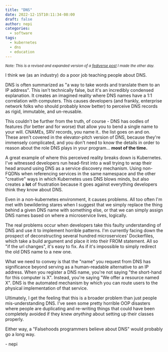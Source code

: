 ```yaml
---
title: "DNS"
date: 2022-12-15T10:11:34-08:00
draft: false
author: nepi
categories:
  - software
tags:
  - kubernetes
  - dns
  - education
---
```


<sup>*Note: This is a revised and expanded version of a [fediverse post](https://fedi.snepi.space/notice/AQbna9WkpTBcPsJG0O) I made the other day.*</sup>

I think we (as an industry) do a poor job teaching people about DNS.

DNS is often summarized as "a way to take words and translate them to an IP address". This isn't technically false, but it's an incredibly condensed explanation. It creates an imagined reality where DNS names have a 1:1 correlation with computers. This causes developers (and frankly, enterprise network folks who should probably know better) to perceive DNS records as rigid, immutable, and un-reusable.

This couldn't be further from the truth, of course - DNS has oodles of features (for better and for worse) that allow you to bend a single name to your will. CNAMEs, SRV records, you name it.. the list goes on and on. These aren't covered in the elevator-pitch version of DNS, because they're immensely complicated, and you don't need to know the details in order to reason about the role DNS plays in your program... **most of the time.**

A great example of where this perceived reality breaks down is Kubernetes. I've witnessed developers run head-first into a wall trying to wrap their head around using DNS as a service discovery mechanism. Using non-FQDNs when referencing services in the same namespace and the other "creative" ways in which Kubernetes uses DNS blows minds, but also creates a **lot** of frustration because it goes against everything developers think they know about DNS.

Even in a non-kubernetes environment, it causes problems. All too often I'm met with bewildering stares when I suggest that we simply replace the thing behind a given DNS name with something else, or that we can simply assign DNS names based on where a microservice lives, logically.

The real problems occur when developers take this faulty understanding of DNS and use it to implement horrible patterns. I'm currently facing down the prospect of deconstructing several hundred microservices' Dockerfiles, which take a build argument and place it into their FROM statement. All so "if the url changes", it's easy to fix. As if it's impossible to simply redirect the old DNS name to a new one.

What we need to convey is that the "name" you request from DNS has significance beyond serving as a human-readable alternative to an IP address. When you register a DNS name, you're not saying "the short-hand for this computer is X". Instead, you're saying "We offer a resource named X". DNS is the automated mechanism by which you can route users to the physical implementation of that service.

Ultimately, I get the feeling that this is a broader problem than just people mis-understanding DNS. I've seen some pretty horrible OOP disasters where people are duplicating and re-writing things that could have been completely avoided if they knew *anything* about setting up their classes properly.

Either way, a "Falsehoods programmers believe about DNS" would probably go a long way.

\- nepi